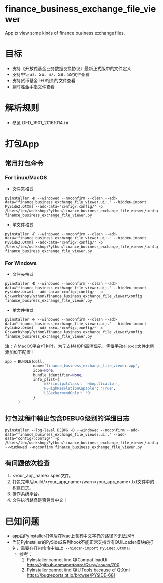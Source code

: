 # finance_business_exchange_file_viewer
App to view some kinds of finance business exchange files.


目标
==============

+ 支持《开放式基金业务数据交换协议》最新正式版中的文件定义
+ 支持中证S2、S6、S7、S8、S9文件查看
+ 支持货币基金T+0相关的文件查看
+ 赢时胜金手指文件查看


解析规则
==============
- 参见 OFD_0901_20161014.ini


打包App
==============

## 常用打包命令
### For Linux/MacOS
* 文件夹格式
```Shell
pyinstaller -D --windowed --noconfirm --clean --add-data="finance_business_exchange_file_viewer.ui:." --hidden-import PySide2.QtXml --add-data="config/:config/" -p /Users/lex/workshop/Python/finance_business_exchange_file_viewer/config finance_business_exchange_file_viewer.py
```
* 单文件格式
```Shell
pyinstaller -F --windowed --noconfirm --clean --add-data="finance_business_exchange_file_viewer.ui:." --hidden-import PySide2.QtXml --add-data="config/:config/" -p /Users/lex/workshop/Python/finance_business_exchange_file_viewer/config finance_business_exchange_file_viewer.py
```
### For Windows
* 文件夹格式
```Shell
pyinstaller -D --windowed --noconfirm --clean --add-data="finance_business_exchange_file_viewer.ui;." --hidden-import PySide2.QtXml --add-data="config/;config/" -p G:\workshop\Python\finance_business_exchange_file_viewer\config finance_business_exchange_file_viewer.py
```
* 单文件格式
```Shell
pyinstaller -F --windowed --noconfirm --clean --add-data="finance_business_exchange_file_viewer.ui;." --hidden-import PySide2.QtXml --add-data="config/;config/" -p G:\workshop\Python\finance_business_exchange_file_viewer\config finance_business_exchange_file_viewer.py
```

注：在MacOS平台打包时，为了支持HDPI高清显示，需要手动在spec文件末尾添加如下配置！
```Python
app = BUNDLE(coll,
             name='finance_business_exchange_file_viewer.app',
             icon=None,
             bundle_identifier=None,
             info_plist={
                 'NSPrincipalClass': 'NSApplication',
                 'NSHighResolutionCapable': 'True',
                 'LSBackgroundOnly': '0'
             }
      )
```

## 打包过程中输出包含DEBUG级别的详细日志
```Shell
pyinstaller --log-level DEBUG -D --windowed --noconfirm --add-data="finance_business_exchange_file_viewer.ui:." --add-data="config/:config/" -p /Users/lex/workshop/Python/finance_business_exchange_file_viewer/config --windowed --noconfirm finance_business_exchange_file_viewer.py
```

## 有问题依次检查
1. <your_app_name>.spec文件。
2. 打包完毕后build/<your_app_name>/warn<your_app_name>.txt文件中的构建日志。
3. 操作系统平台。
4. 文件执行路径是否包含中文！


已知问题
==============
- app由PyInstaller打包后在Mac上含有中文字符的路径下无法运行
- 当前PyInstaller的PySide2系列hook不能正常支持含有QUiLoader模块的打包，需要在打包命令中加上` --hidden-import PySide2.QtXml`。
    - 参考：
        1. PyInstaller cannot find QtCompat.loadUi
        https://github.com/mottosso/Qt.py/issues/290
        2.  PyInstaller cannot find QtUiTools because of QtXml
        https://bugreports.qt.io/browse/PYSIDE-681

